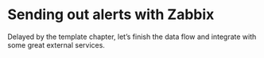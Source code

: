 # Sending out alerts with Zabbix

Delayed by the template chapter, let’s finish the data flow and integrate with
some great external services.
